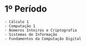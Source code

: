 # 1º Período
	- Cálculo 1
	- Computação 1
	- Números Inteiros e Criptografia
	- Sistemas de Informação
	- Fundamentos da Computação Digital
